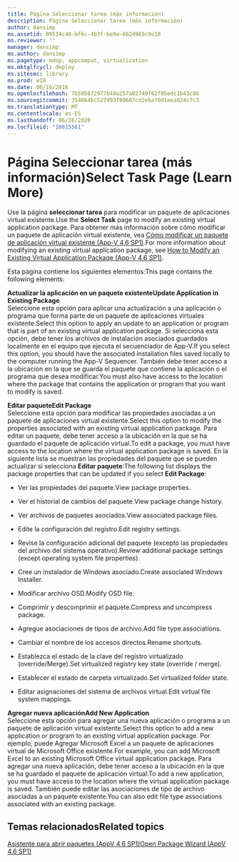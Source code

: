 ```yaml
---
title: Página Seleccionar tarea (más información)
description: Página Seleccionar tarea (más información)
author: dansimp
ms.assetid: 09534c40-bf6c-4b3f-be9a-8624965c9c18
ms.reviewer: ''
manager: dansimp
ms.author: dansimp
ms.pagetype: mdop, appcompat, virtualization
ms.mktglfcycl: deploy
ms.sitesec: library
ms.prod: w10
ms.date: 06/16/2016
ms.openlocfilehash: 7b595672977b40a257a02749f62f05edc1b43c86
ms.sourcegitcommit: 354664bc527d93f80687cd2eba70d1eea024c7c3
ms.translationtype: MT
ms.contentlocale: es-ES
ms.lasthandoff: 06/26/2020
ms.locfileid: "10815561"
---
```

# <span data-ttu-id="66b92-103">Página Seleccionar tarea (más información)</span><span class="sxs-lookup"><span data-stu-id="66b92-103">Select Task Page (Learn More)</span></span>


<span data-ttu-id="66b92-104">Use la página **seleccionar tarea** para modificar un paquete de aplicaciones virtual existente.</span><span class="sxs-lookup"><span data-stu-id="66b92-104">Use the **Select Task** page to modify an existing virtual application package.</span></span> <span data-ttu-id="66b92-105">Para obtener más información sobre cómo modificar un paquete de aplicación virtual existente, vea [Cómo modificar un paquete de aplicación virtual existente (App-V 4,6 SP1)](how-to-modify-an-existing-virtual-application-package--app-v-46-sp1-.md).</span><span class="sxs-lookup"><span data-stu-id="66b92-105">For more information about modifying an existing virtual application package, see [How to Modify an Existing Virtual Application Package (App-V 4.6 SP1)](how-to-modify-an-existing-virtual-application-package--app-v-46-sp1-.md).</span></span>

<span data-ttu-id="66b92-106">Esta página contiene los siguientes elementos:</span><span class="sxs-lookup"><span data-stu-id="66b92-106">This page contains the following elements:</span></span>

<a href="" id="update-application-in-existing-package"></a>**<span data-ttu-id="66b92-107">Actualizar la aplicación en un paquete existente</span><span class="sxs-lookup"><span data-stu-id="66b92-107">Update Application in Existing Package</span></span>**  
<span data-ttu-id="66b92-108">Seleccione esta opción para aplicar una actualización a una aplicación o programa que forma parte de un paquete de aplicaciones virtuales existente.</span><span class="sxs-lookup"><span data-stu-id="66b92-108">Select this option to apply an update to an application or program that is part of an existing virtual application package.</span></span> <span data-ttu-id="66b92-109">Si selecciona esta opción, debe tener los archivos de instalación asociados guardados localmente en el equipo que ejecuta el secuenciador de App-V.</span><span class="sxs-lookup"><span data-stu-id="66b92-109">If you select this option, you should have the associated installation files saved locally to the computer running the App-V Sequencer.</span></span> <span data-ttu-id="66b92-110">También debe tener acceso a la ubicación en la que se guarda el paquete que contiene la aplicación o el programa que desea modificar.</span><span class="sxs-lookup"><span data-stu-id="66b92-110">You must also have access to the location where the package that contains the application or program that you want to modify is saved.</span></span>

<a href="" id="edit-package"></a>**<span data-ttu-id="66b92-111">Editar paquete</span><span class="sxs-lookup"><span data-stu-id="66b92-111">Edit Package</span></span>**  
<span data-ttu-id="66b92-112">Seleccione esta opción para modificar las propiedades asociadas a un paquete de aplicaciones virtual existente.</span><span class="sxs-lookup"><span data-stu-id="66b92-112">Select this option to modify the properties associated with an existing virtual application package.</span></span> <span data-ttu-id="66b92-113">Para editar un paquete, debe tener acceso a la ubicación en la que se ha guardado el paquete de aplicación virtual.</span><span class="sxs-lookup"><span data-stu-id="66b92-113">To edit a package, you must have access to the location where the virtual application package is saved.</span></span> <span data-ttu-id="66b92-114">En la siguiente lista se muestran las propiedades del paquete que se pueden actualizar si selecciona **Editar paquete**:</span><span class="sxs-lookup"><span data-stu-id="66b92-114">The following list displays the package properties that can be updated if you select **Edit Package**:</span></span>

-   <span data-ttu-id="66b92-115">Ver las propiedades del paquete.</span><span class="sxs-lookup"><span data-stu-id="66b92-115">View package properties.</span></span>

-   <span data-ttu-id="66b92-116">Ver el historial de cambios del paquete.</span><span class="sxs-lookup"><span data-stu-id="66b92-116">View package change history.</span></span>

-   <span data-ttu-id="66b92-117">Ver archivos de paquetes asociados.</span><span class="sxs-lookup"><span data-stu-id="66b92-117">View associated package files.</span></span>

-   <span data-ttu-id="66b92-118">Edite la configuración del registro.</span><span class="sxs-lookup"><span data-stu-id="66b92-118">Edit registry settings.</span></span>

-   <span data-ttu-id="66b92-119">Revise la configuración adicional del paquete (excepto las propiedades del archivo del sistema operativo).</span><span class="sxs-lookup"><span data-stu-id="66b92-119">Review additional package settings (except operating system file properties).</span></span>

-   <span data-ttu-id="66b92-120">Cree un instalador de Windows asociado.</span><span class="sxs-lookup"><span data-stu-id="66b92-120">Create associated Windows Installer.</span></span>

-   <span data-ttu-id="66b92-121">Modificar archivo OSD.</span><span class="sxs-lookup"><span data-stu-id="66b92-121">Modify OSD file.</span></span>

-   <span data-ttu-id="66b92-122">Comprimir y descomprimir el paquete.</span><span class="sxs-lookup"><span data-stu-id="66b92-122">Compress and uncompress package.</span></span>

-   <span data-ttu-id="66b92-123">Agregue asociaciones de tipos de archivo.</span><span class="sxs-lookup"><span data-stu-id="66b92-123">Add file type associations.</span></span>

-   <span data-ttu-id="66b92-124">Cambiar el nombre de los accesos directos.</span><span class="sxs-lookup"><span data-stu-id="66b92-124">Rename shortcuts.</span></span>

-   <span data-ttu-id="66b92-125">Establezca el estado de la clave del registro virtualizado (override/Merge).</span><span class="sxs-lookup"><span data-stu-id="66b92-125">Set virtualized registry key state (override / merge).</span></span>

-   <span data-ttu-id="66b92-126">Establecer el estado de carpeta virtualizado.</span><span class="sxs-lookup"><span data-stu-id="66b92-126">Set virtualized folder state.</span></span>

-   <span data-ttu-id="66b92-127">Editar asignaciones del sistema de archivos virtual.</span><span class="sxs-lookup"><span data-stu-id="66b92-127">Edit virtual file system mappings.</span></span>

<a href="" id="add-new-application"></a>**<span data-ttu-id="66b92-128">Agregar nueva aplicación</span><span class="sxs-lookup"><span data-stu-id="66b92-128">Add New Application</span></span>**  
<span data-ttu-id="66b92-129">Seleccione esta opción para agregar una nueva aplicación o programa a un paquete de aplicación virtual existente.</span><span class="sxs-lookup"><span data-stu-id="66b92-129">Select this option to add a new application or program to an existing virtual application package.</span></span> <span data-ttu-id="66b92-130">Por ejemplo, puede Agregar Microsoft Excel a un paquete de aplicaciones virtual de Microsoft Office existente.</span><span class="sxs-lookup"><span data-stu-id="66b92-130">For example, you can add Microsoft Excel to an existing Microsoft Office virtual application package.</span></span> <span data-ttu-id="66b92-131">Para agregar una nueva aplicación, debe tener acceso a la ubicación en la que se ha guardado el paquete de aplicación virtual.</span><span class="sxs-lookup"><span data-stu-id="66b92-131">To add a new application, you must have access to the location where the virtual application package is saved.</span></span> <span data-ttu-id="66b92-132">También puede editar las asociaciones de tipo de archivo asociadas a un paquete existente.</span><span class="sxs-lookup"><span data-stu-id="66b92-132">You can also edit file type associations associated with an existing package.</span></span>

## <span data-ttu-id="66b92-133">Temas relacionados</span><span class="sxs-lookup"><span data-stu-id="66b92-133">Related topics</span></span>


[<span data-ttu-id="66b92-134">Asistente para abrir paquetes (AppV 4,6 SP1)</span><span class="sxs-lookup"><span data-stu-id="66b92-134">Open Package Wizard (AppV 4.6 SP1)</span></span>](open-package-wizard---appv-46-sp1-.md)

 

 





